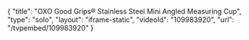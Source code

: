 {
    "title": "OXO Good Grips&reg; Stainless Steel Mini Angled Measuring Cup",
    "type": "solo",
    "layout": "iframe-static",
    "videoId": "109983920",
    "url": "\/tvpembed\/109983920"
}